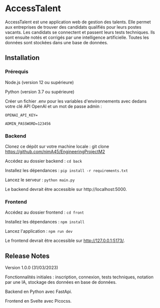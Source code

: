 # AccessTalent

AccessTalent est une application web de gestion des talents. Elle permet aux entreprises de trouver des candidats qualifiés pour leurs postes vacants. Les candidats se connectent et passent leurs tests techniques. Ils sont ensuite notés et corrigés par une intelligence artificielle. Toutes les données sont stockées dans une base de données.

## Installation

### Prérequis

Node.js (version 12 ou supérieure)

Python (version 3.7 ou supérieure)

Créer un fichier .env pour les variables d'environnements avec dedans votre clé API OpenAI et un mot de passe admin :
 
`OPENAI_API_KEY=`

`ADMIN_PASSWORD=123456`

### Backend

Clonez ce dépôt sur votre machine locale : git clone https://github.com/nimA45/EngineeringProjectM2

Accédez au dossier backend : `cd back`

Installez les dépendances : `pip install -r requirements.txt`

Lancez le serveur : `python main.py`

Le backend devrait être accessible sur http://localhost:5000.

### Frontend

Accédez au dossier frontend : `cd front`

Installez les dépendances : `npm install`

Lancez l'application : `npm run dev`

Le frontend devrait être accessible sur http://127.0.0.1:5173/.

## Release Notes

Version 1.0.0 (31/03/2023)

Fonctionnalités initiales : inscription, connexion, tests techniques, notation par une IA, stockage des données en base de données.

Backend en Python avec FastApi.

Frontend en Svelte avec Picocss.
